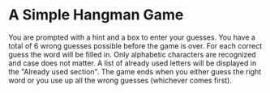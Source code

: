 # A Simple Hangman Game

You are prompted with a hint and a box to enter your guesses. You have a total of 6 wrong guesses possible before the game is over. For each correct guess the word will be filled in. Only alphabetic characters are recognized and case does not matter. A list of already used letters will be displayed in the "Already used section".
The game ends when you either guess the right word or you use up all the wrong guesses (whichever comes first).